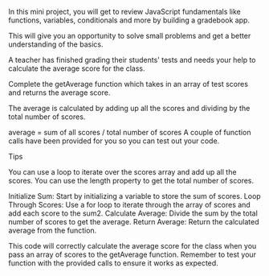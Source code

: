 In this mini project, you will get to review JavaScript fundamentals like functions, variables, conditionals and more by building a gradebook app.

This will give you an opportunity to solve small problems and get a better understanding of the basics.

A teacher has finished grading their students' tests and needs your help to calculate the average score for the class.

Complete the getAverage function which takes in an array of test scores and returns the average score.

The average is calculated by adding up all the scores and dividing by the total number of scores.

average = sum of all scores / total number of scores
A couple of function calls have been provided for you so you can test out your code.

Tips

You can use a loop to iterate over the scores array and add up all the scores.
You can use the length property to get the total number of scores.

Initialize Sum: Start by initializing a variable to store the sum of scores.
Loop Through Scores: Use a for loop to iterate through the array of scores and add each score to the sum2.
Calculate Average: Divide the sum by the total number of scores to get the average.
Return Average: Return the calculated average from the function.

This code will correctly calculate the average score for the class when you pass an array of scores to the getAverage function. Remember to test your function with the provided calls to ensure it works as expected.